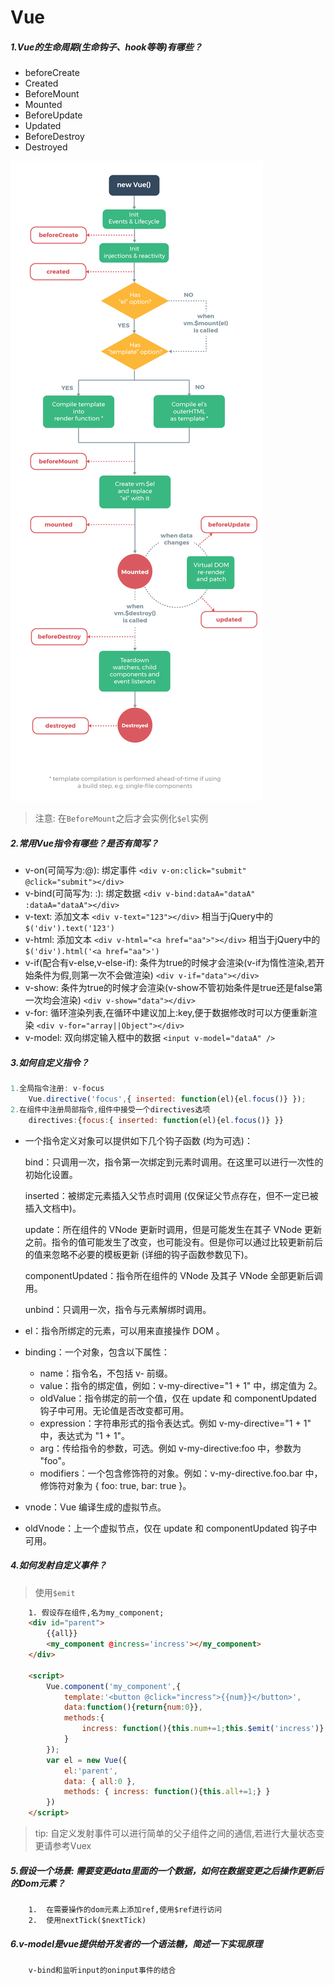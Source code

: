 # Vue 
##### 1.Vue的生命周期(生命钩子、hook等等)有哪些？
* beforeCreate
* Created
* BeforeMount
* Mounted
* BeforeUpdate
* Updated
* BeforeDestroy
* Destroyed

![Alt text](./lifecycle.png)

> 注意: 在```BeforeMount```之后才会实例化```$el```实例

##### 2.常用Vue指令有哪些？是否有简写？
* v-on(可简写为:@): 绑定事件  ```<div v-on:click="submit"  @click="submit"></div>```
* v-bind(可简写为: :): 绑定数据  ```<div v-bind:dataA="dataA"  :dataA="dataA"></div>```
* v-text: 添加文本  ```<div v-text="123"></div>```  相当于jQuery中的```$('div').text('123')```
* v-html: 添加文本  ```<div v-html="<a href="aa">"></div>```  相当于jQuery中的```$('div').html('<a href="aa">')```
* v-if(配合有v-else,v-else-if): 条件为true的时候才会渲染(v-if为惰性渲染,若开始条件为假,则第一次不会做渲染)  ```<div v-if="data"></div>```  
* v-show: 条件为true的时候才会渲染(v-show不管初始条件是true还是false第一次均会渲染)  ```<div v-show="data"></div>```  
* v-for: 循环渲染列表,在循环中建议加上:key,便于数据修改时可以方便重新渲染  ```<div v-for="array||Object"></div>```  
* v-model: 双向绑定输入框中的数据  ```<input v-model="dataA" />```  

##### 3.如何自定义指令？
```javascript
1.全局指令注册: v-focus
    Vue.directive('focus',{ inserted: function(el){el.focus()} }); 
2.在组件中注册局部指令,组件中接受一个directives选项    
    directives:{focus:{ inserted: function(el){el.focus()} }}
```
* 一个指令定义对象可以提供如下几个钩子函数 (均为可选)：
  
  bind：只调用一次，指令第一次绑定到元素时调用。在这里可以进行一次性的初始化设置。
  
  inserted：被绑定元素插入父节点时调用 (仅保证父节点存在，但不一定已被插入文档中)。
  
  update：所在组件的 VNode 更新时调用，但是可能发生在其子 VNode 更新之前。指令的值可能发生了改变，也可能没有。但是你可以通过比较更新前后的值来忽略不必要的模板更新 (详细的钩子函数参数见下)。
  
  componentUpdated：指令所在组件的 VNode 及其子 VNode 全部更新后调用。
  
  unbind：只调用一次，指令与元素解绑时调用。
  
* el：指令所绑定的元素，可以用来直接操作 DOM 。

* binding：一个对象，包含以下属性：
    * name：指令名，不包括 v- 前缀。
    * value：指令的绑定值，例如：v-my-directive="1 + 1" 中，绑定值为 2。
    * oldValue：指令绑定的前一个值，仅在 update 和 componentUpdated 钩子中可用。无论值是否改变都可用。
    * expression：字符串形式的指令表达式。例如 v-my-directive="1 + 1" 中，表达式为 "1 + 1"。
    * arg：传给指令的参数，可选。例如 v-my-directive:foo 中，参数为 "foo"。
    * modifiers：一个包含修饰符的对象。例如：v-my-directive.foo.bar 中，修饰符对象为 { foo: true, bar: true }。
    
* vnode：Vue 编译生成的虚拟节点。

* oldVnode：上一个虚拟节点，仅在 update 和 componentUpdated 钩子中可用。

##### 4.如何发射自定义事件？
> 使用```$emit```
```html
    1. 假设存在组件,名为my_component;
    <div id="parent">
        {{all}}
        <my_component @incress='incress'></my_component> 
    </div>
    
    <script>
        Vue.component('my_component',{
            template:'<button @click="incress">{{num}}</button>',
            data:function(){return{num:0}},
            methods:{
                incress: function(){this.num+=1;this.$emit('incress')}
            }
        });
        var el = new Vue({
            el:'parent',
            data: { all:0 },
            methods: { incress: function(){this.all+=1;} }
        })
    </script>       
```

> tip: 自定义发射事件可以进行简单的父子组件之间的通信,若进行大量状态变更请参考Vuex

##### 5.假设一个场景: 需要变更data里面的一个数据，如何在数据变更之后操作更新后的Dom元素？
```
    1.  在需要操作的dom元素上添加ref,使用$ref进行访问
    2.  使用nextTick($nextTick)
```

##### 6.v-model是vue提供给开发者的一个语法糖，简述一下实现原理
```
    v-bind和监听input的oninput事件的结合
```








































